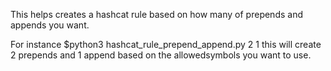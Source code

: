 This helps creates a hashcat rule based on how many of prepends and appends you want.

For instance $python3 hashcat_rule_prepend_append.py 2 1 
this will create 2 prepends and 1 append based on the allowedsymbols you want to use. 
